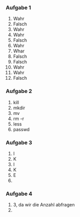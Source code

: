 ### Aufgabe 1
1) Wahr
2) Falsch
3) Wahr
4) Wahr
5) Falsch
6) Wahr
7) Whar
8) Falsch
9) Falsch
10) Wahr
11) Wahr
12) Falsch

### Aufgabe 2
1) kill
2) mkdir
3) mv
4) rm -r 
5) less
6) passwd

### Aufgabe 3
1) I
2) K
3) I
4) K
5) E
6) 

### Aufgabe 4
1) 3, da wir die Anzahl abfragen
2) 
